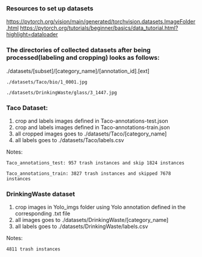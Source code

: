 ### Resources to set up datasets
https://pytorch.org/vision/main/generated/torchvision.datasets.ImageFolder.html
https://pytorch.org/tutorials/beginner/basics/data_tutorial.html?highlight=dataloader

### The directories of collected datasets after being processed(labeling and cropping) looks as follows: 
./datasets/[subset]/[category_name]/[annotation_id].[ext] 

	./datasets/Taco/bio/1_0001.jpg

	./datasets/DrinkingWaste/glass/3_1447.jpg


### Taco Dataset:
1. crop and labels images defined in Taco-annotations-test.json
2. crop and labels images defined in Taco-annotations-train.json
3. all cropped images goes to ./datasets/Taco/[category_name]
4. all labels goes to ./datasets/Taco/labels.csv

Notes: 
	
	Taco_annotations_test: 957 trash instances and skip 1824 instances

	Taco_annotations_train: 3827 trash instances and skipped 7678 instances

### DrinkingWaste dataset
1. crop images in Yolo_imgs folder using Yolo annotation defined in the corresponding .txt file
2. all images goes to ./datasets/DrinkingWaste/[category_name]
3. all labels goes to ./datasets/DrinkingWaste/labels.csv

Notes:
	
	4811 trash instances






